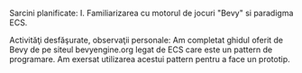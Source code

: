 Sarcini planificate:
I. Familiarizarea cu motorul de jocuri "Bevy" si paradigma ECS.

Activităţi desfăşurate, observaţii personale:
    Am completat ghidul oferit de Bevy de pe siteul bevyengine.org legat de ECS care este un pattern de programare.
    Am exersat utilizarea acestui pattern pentru a face un prototip.

